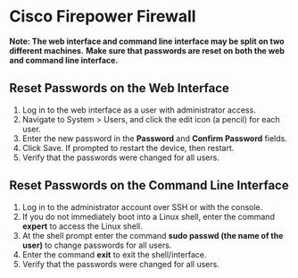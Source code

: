 # Cisco Firepower Firewall

**Note: The web interface and command line interface may be split on two different machines.**
**Make sure that passwords are reset on both the web and command line interface.**

## Reset Passwords on the Web Interface
1. Log in to the web interface as a user with administrator access.
2. Navigate to System > Users, and click the edit icon (a pencil) for each user.
3. Enter the new password in the **Password** and **Confirm Password** fields.
4. Click Save. If prompted to restart the device, then restart.
5. Verify that the passwords were changed for all users.

## Reset Passwords on the Command Line Interface
1. Log in to the administrator account over SSH or with the console.
2. If you do not immediately boot into a Linux shell, enter the command **expert** to access the Linux shell.
3. At the shell prompt enter the command **sudo passwd (the name of the user)** to change passwords for all users.
4. Enter the command **exit** to exit the shell/interface.
5. Verify that the passwords were changed for all users.
